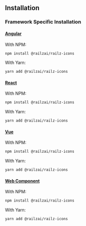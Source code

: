 ## Installation

### Framework Specific Installation

#### [Angular](https://www.npmjs.com/package/@railzai/railz-icons-angular)

With NPM:

```bash
npm install @railzai/railz-icons
```

With Yarn:

```bash
yarn add @railzai/railz-icons
```

#### [React](https://www.npmjs.com/package/@railzai/railz-icons-react)

With NPM:

```bash
npm install @railzai/railz-icons
```

With Yarn:

```bash
yarn add @railzai/railz-icons
```

#### [Vue](https://www.npmjs.com/package/@railzai/railz-icons-vue)

With NPM:

```bash
npm install @railzai/railz-icons
```

With Yarn:

```bash
yarn add @railzai/railz-icons
```

#### [Web Component](https://www.npmjs.com/package/@railzai/railz-icons)

With NPM:

```bash
npm install @railzai/railz-icons
```

With Yarn:

```bash
yarn add @railzai/railz-icons
```
